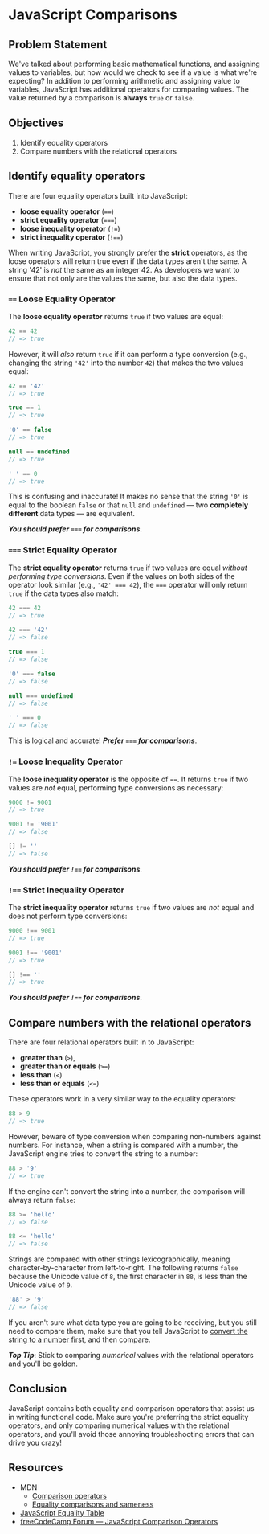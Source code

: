 # JavaScript Comparisons

## Problem Statement
We've talked about performing basic mathematical functions, and assigning values
to variables, but how would we check to see if a value is what we're expecting?
In addition to performing arithmetic and assigning value to variables,
JavaScript has additional operators for comparing values. The value returned by
a comparison is **always** `true` or `false`.

## Objectives
1. Identify equality operators
2. Compare numbers with the relational operators

## Identify equality operators
There are four equality operators built into JavaScript:
- **loose equality operator** (`==`)
- **strict equality operator** (`===`)
- **loose inequality operator** (`!=`)
- **strict inequality operator** (`!==`)

When writing JavaScript, you strongly prefer the **strict** operators, as the
loose operators will return true even if the data types aren't the same. A
string '42' is _not_ the same as an integer 42. As developers we want to ensure
that not only are the values the same, but also the data types.

### `==` Loose Equality Operator
The **loose equality operator** returns `true` if two values are equal:
```js
42 == 42
// => true
```

However, it will _also_ return `true` if it can perform a type conversion (e.g.,
changing the string `'42'` into the number `42`) that makes the two values
equal:
```js
42 == '42'
// => true

true == 1
// => true

'0' == false
// => true

null == undefined
// => true

' ' == 0
// => true
```

This is confusing and inaccurate! It makes no sense that the string `'0'` is
equal to the boolean `false` or that `null` and `undefined` — two **completely
different** data types — are equivalent.


***You should prefer `===` for comparisons***.

### `===` Strict Equality Operator

The **strict equality operator** returns `true` if two values are equal _without
performing type conversions_. Even if the values on both sides of the operator
look similar (e.g., `'42' === 42`), the `===` operator will only return `true`
if the data types also match:
```js
42 === 42
// => true

42 === '42'
// => false

true === 1
// => false

'0' === false
// => false

null === undefined
// => false

' ' === 0
// => false
```

This is logical and accurate! ***Prefer `===` for comparisons***.

### `!=` Loose Inequality Operator
The **loose inequality operator** is the opposite of `==`. It returns `true` if
two values are _not_ equal, performing type conversions as necessary:
```js
9000 != 9001
// => true

9001 != '9001'
// => false

[] != ''
// => false
```

***You should prefer `!==` for comparisons***.

### `!==` Strict Inequality Operator
The **strict inequality operator** returns `true` if two values are _not_ equal
and does not perform type conversions:
```js
9000 !== 9001
// => true

9001 !== '9001'
// => true

[] !== ''
// => true
```

***You should prefer `!==` for comparisons***.

## Compare numbers with the relational operators
There are four relational operators built in to JavaScript:
- **greater than** (`>`),
- **greater than or equals** (`>=`)
- **less than** (`<`)
- **less than or equals** (`<=`)

These operators work in a very similar way to the equality operators:

```js
88 > 9
// => true
```

However, beware of type conversion when comparing non-numbers against numbers.
For instance, when a string is compared with a number, the JavaScript engine
tries to convert the string to a number:
```js
88 > '9'
// => true
```

If the engine can't convert the string into a number, the comparison will always
return `false`:
```js
88 >= 'hello'
// => false

88 <= 'hello'
// => false
```

Strings are compared with other strings lexicographically, meaning
character-by-character from left-to-right. The following returns `false` because
the Unicode value of `8`, the first character in `88`, is less than the Unicode
value of `9`.
```js
'88' > '9'
// => false
```
If you aren't sure what data type you are going to be receiving, but you still
need to compare them, make sure that you tell JavaScript to [convert the string
to a number first][convert], and then compare.

***Top Tip***: Stick to comparing _numerical_ values with the relational
 operators and you'll be golden.

## Conclusion

JavaScript contains both equality and comparison operators that assist us in
writing functional code. Make sure you're preferring the strict equality
operators, and only comparing numerical values with the relational operators,
and you'll avoid those annoying troubleshooting errors that can drive you crazy!

## Resources
- MDN
  + [Comparison operators](https://developer.mozilla.org/en-US/docs/Web/JavaScript/Reference/Operators/Comparison_Operators)
  + [Equality comparisons and sameness](https://developer.mozilla.org/en-US/docs/Web/JavaScript/Equality_comparisons_and_sameness)
- [JavaScript Equality Table](http://dorey.github.io/JavaScript-Equality-Table/)
- [freeCodeCamp Forum — JavaScript Comparison Operators](https://forum.freecodecamp.org/t/javascript-comparison-operators/14660)

[convert]:(https://gomakethings.com/converting-strings-to-numbers-with-vanilla-javascript/)
